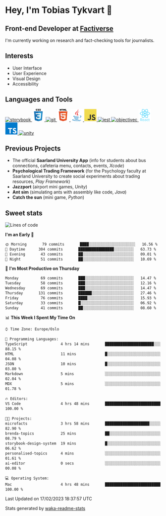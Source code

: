 # Hey, I'm Tobias Tykvart 🦉

## Front-end Developer at [Factiverse](https://www.factiverse.no/)

I'm currently working on research and fact-checking tools for journalists.

## Interests

- User Interface
- User Experience
- Visual Design
- Accessibility

## Languages and Tools

<!-- https://devicon.dev/ -->
<p align="left"> <a href="https://storybook.js.org/" target="_blank" rel="noreferrer"> <img src="https://cdn.jsdelivr.net/gh/devicons/devicon/icons/storybook/storybook-original.svg" alt="storybook" width="40" height="40"/> </a> <a href="https://www.w3schools.com/css/" target="_blank" rel="noreferrer"> <img src="https://raw.githubusercontent.com/devicons/devicon/master/icons/css3/css3-original-wordmark.svg" alt="css3" width="40" height="40"/> </a> <a href="https://git-scm.com/" target="_blank" rel="noreferrer"> <img src="https://www.vectorlogo.zone/logos/git-scm/git-scm-icon.svg" alt="git" width="40" height="40"/> </a> <a href="https://www.w3.org/html/" target="_blank" rel="noreferrer"> <img src="https://raw.githubusercontent.com/devicons/devicon/master/icons/html5/html5-original-wordmark.svg" alt="html5" width="40" height="40"/> </a> <a href="https://www.java.com" target="_blank" rel="noreferrer"> <img src="https://raw.githubusercontent.com/devicons/devicon/master/icons/java/java-original.svg" alt="java" width="40" height="40"/> </a> <a href="https://developer.mozilla.org/en-US/docs/Web/JavaScript" target="_blank" rel="noreferrer"> <img src="https://raw.githubusercontent.com/devicons/devicon/master/icons/javascript/javascript-original.svg" alt="javascript" width="40" height="40"/> </a> <a href="https://jestjs.io" target="_blank" rel="noreferrer"> <img src="https://www.vectorlogo.zone/logos/jestjsio/jestjsio-icon.svg" alt="jest" width="40" height="40"/> </a> <a href="https://developer.apple.com/library/archive/documentation/Cocoa/Conceptual/ProgrammingWithObjectiveC/Introduction/Introduction.html" target="_blank" rel="noreferrer"> <img src="https://www.vectorlogo.zone/logos/apple_objectivec/apple_objectivec-icon.svg" alt="objectivec" width="40" height="40"/> </a> <a href="https://reactjs.org/" target="_blank" rel="noreferrer"> <img src="https://raw.githubusercontent.com/devicons/devicon/master/icons/react/react-original-wordmark.svg" alt="react" width="40" height="40"/> </a> <a href="https://www.typescriptlang.org/" target="_blank" rel="noreferrer"> <img src="https://raw.githubusercontent.com/devicons/devicon/master/icons/typescript/typescript-original.svg" alt="typescript" width="40" height="40"/> </a> <a href="https://unity.com/" target="_blank" rel="noreferrer"> <img src="https://www.vectorlogo.zone/logos/unity3d/unity3d-icon.svg" alt="unity" width="40" height="40"/> </a> </p>

## Previous Projects

- The official **Saarland University App** (info for students about bus connections, cafeteria menu, contacts, events, _Xcode_)
- **Psychological Trading Framework** (for the Psychology faculty at Saarland University to create social experiments about trading resources, _Play Framework_)
- **Jazzport** (airport mini games, _Unity_)
- **Ant sim** (simulating ants with assembly like code, _Java_)
- **Catch the sun** (mini game, _Python_)

## Sweet stats

<!--START_SECTION:waka-->
![Lines of code](https://img.shields.io/badge/From%20Hello%20World%20I%27ve%20Written-1%20Million%20lines%20of%20code-blue)

**I'm an Early 🐤** 

```text
🌞 Morning       79 commits       ████░░░░░░░░░░░░░░░░░░░░░   16.56 % 
🌆 Daytime      304 commits       ████████████████░░░░░░░░░   63.73 % 
🌃 Evening       43 commits       ██░░░░░░░░░░░░░░░░░░░░░░░   09.01 % 
🌙 Night         51 commits       ██░░░░░░░░░░░░░░░░░░░░░░░   10.69 % 

```
📅 **I'm Most Productive on Thursday** 

```text
Monday          69 commits       ███░░░░░░░░░░░░░░░░░░░░░░   14.47 % 
Tuesday         58 commits       ███░░░░░░░░░░░░░░░░░░░░░░   12.16 % 
Wednesday       69 commits       ███░░░░░░░░░░░░░░░░░░░░░░   14.47 % 
Thursday       131 commits       ██████░░░░░░░░░░░░░░░░░░░   27.46 % 
Friday          76 commits       ████░░░░░░░░░░░░░░░░░░░░░   15.93 % 
Saturday        33 commits       █░░░░░░░░░░░░░░░░░░░░░░░░   06.92 % 
Sunday          41 commits       ██░░░░░░░░░░░░░░░░░░░░░░░   08.60 % 

```


📊 **This Week I Spent My Time On** 

```text
⌚︎ Time Zone: Europe/Oslo

💬 Programming Languages: 
TypeScript               4 hrs 14 mins       ██████████████████████░░░   88.15 % 
HTML                     11 mins             █░░░░░░░░░░░░░░░░░░░░░░░░   04.08 % 
JSON                     10 mins             █░░░░░░░░░░░░░░░░░░░░░░░░   03.80 % 
Markdown                 5 mins              ░░░░░░░░░░░░░░░░░░░░░░░░░   02.04 % 
MDX                      5 mins              ░░░░░░░░░░░░░░░░░░░░░░░░░   01.78 % 

🔥 Editors: 
VS Code                  4 hrs 48 mins       █████████████████████████   100.00 % 

🐱‍💻 Projects: 
microfacts               3 hrs 58 mins       ████████████████████░░░░░   82.90 % 
brenda-topics            25 mins             ██░░░░░░░░░░░░░░░░░░░░░░░   08.79 % 
storybook-design-system  19 mins             █░░░░░░░░░░░░░░░░░░░░░░░░   06.62 % 
personalised-topics      4 mins              ░░░░░░░░░░░░░░░░░░░░░░░░░   01.61 % 
ai-editor                0 secs              ░░░░░░░░░░░░░░░░░░░░░░░░░   00.08 % 

💻 Operating System: 
Mac                      4 hrs 48 mins       █████████████████████████   100.00 % 

```


 Last Updated on 17/02/2023 18:37:57 UTC
<!--END_SECTION:waka-->

Stats generated by [waka-readme-stats](https://github.com/anmol098/waka-readme-stats)
